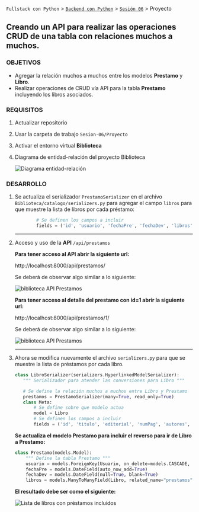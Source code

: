 `Fullstack con Python` > [`Backend con Python`](../../Readme.md) > [`Sesión 06`](../Readme.md) > Proyecto
## Creando un API para realizar las operaciones CRUD de una tabla con relaciones muchos a muchos.

### OBJETIVOS
- Agregar la relación muchos a muchos entre los modelos __Prestamo__ y __Libro__.
- Realizar operaciones de CRUD vía API para la tabla __Prestamo__ incluyendo los libros asociados.

### REQUISITOS
1. Actualizar repositorio
1. Usar la carpeta de trabajo `Sesion-06/Proyecto`
1. Activar el entorno virtual __Biblioteca__
1. Diagrama de entidad-relación del proyecto Biblioteca

   ![Diagrama entidad-relación](assets/biblioteca-diagrama-modelo-er.jpg)

### DESARROLLO
1. Se actualiza el serializador `PrestamoSerializer` en el archivo `Biblioteca/catalogo/serializers.py` para agregar el campo `libros` para que muestre la lista de libros por cada préstamo:

   ```python
           # Se definen los campos a incluir
           fields = ('id', 'usuario', 'fechaPre', 'fechaDev', 'libros')
   ```
   ***

1. Acceso y uso de la __API__ `/api/prestamos`

   __Para tener acceso al API abrir la siguiente url:__

   http://localhost:8000/api/prestamos/

   Se deberá de observar algo similar a lo siguiente:

   ![biblioteca API Prestamos](assets/api-prestamos-01.png)

   __Para tener acceso al detalle del prestamo con id=1 abrir la siguiente url:__

   http://localhost:8000/api/prestamos/1/

   Se deberá de observar algo similar a lo siguiente:

   ![biblioteca API Prestamos](assets/api-prestamos-02.png)
   ***

1. Ahora se modifica nuevamente el archivo `serializers.py` para que se muestre la lista de préstamos por cada libro.

   ```python
   class LibroSerializer(serializers.HyperlinkedModelSerializer):
      """ Serializador para atender las conversiones para Libro """

      # Se define la relación muchos a muchos entre Libro y Prestamo
      prestamos = PrestamoSerializer(many=True, read_only=True)
      class Meta:
          # Se define sobre que modelo actua
          model = Libro
          # Se definen los campos a incluir
          fields = ('id', 'titulo', 'editorial', 'numPag', 'autores', 'prestamos')
   ```

   __Se actualiza el modelo Prestamo para incluir el reverso para ir de Libro a Prestamo:__

   ```python
   class Prestamo(models.Model):
       """ Define la tabla Prestamo """
       usuario = models.ForeignKey(Usuario, on_delete=models.CASCADE, related_name="prestamos")
       fechaPre = models.DateField(auto_now_add=True)
       fechaDev = models.DateField(null=True, blank=True)
       libros = models.ManyToManyField(Libro, related_name="prestamos")
   ```

   __El resultado debe ser como el siguiente:__

   ![Lista de libros con préstamos incluídos](assets/api-prestamos-03.png)
   
